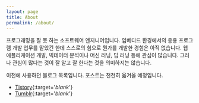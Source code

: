 ```yaml
---
layout: page
title: About
permalink: /about/
---
```


프로그래밍을 잘 못 하는 소프트웨어 엔지니어입니다. 임베디드 환경에서의 응용 프로그램 개발 업무를 맡았긴 한데 스스로의 힘으로 뭔가를 개발한 경험은 아직 없습니다. 웹 애플리케이션 개발, 빅데이터 분석이나 머신 러닝, 딥 러닝 등에 관심이 많습니다. 그러나 관심이 많다는 것이 잘 알고 잘 한다는 것을 의미하지는 않습니다.

이전에 사용하던 블로그 목록입니다. 포스트는 천천히 옮겨올 예정입니다.

- [Tistory](http://deathmerai.tistory.com){:target='_blank_'}
- [Tumblr](http://tomouke.tumblr.com){:target='_blank_'}
